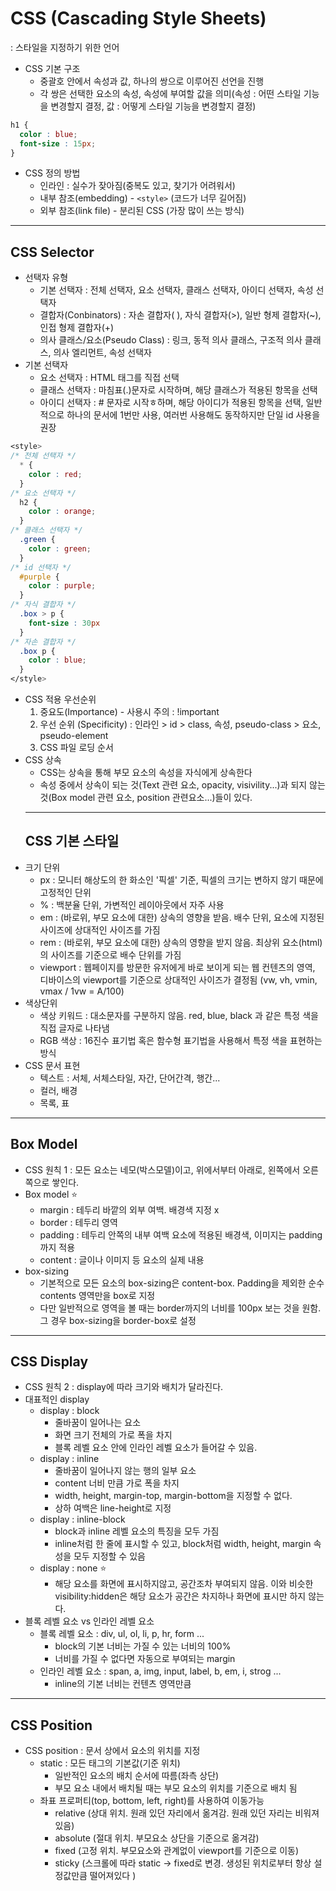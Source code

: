 # CSS (Cascading Style Sheets)
: 스타일을 지정하기 위한 언어

* CSS 기본 구조
  * 중괄호 안에서 속성과 값, 하나의 쌍으로 이루어진 선언을 진행
  * 각 쌍은 선택한 요소의 속성, 속성에 부여할 값을 의미(속성 : 어떤 스타일 기능을 변경할지 결정, 값 : 어떻게 스타일 기능을 변경할지 결정)
``` css
h1 {
  color : blue;
  font-size : 15px;
}
```

* CSS 정의 방법
  * 인라인 : 실수가 잦아짐(중복도 있고, 찾기가 어려워서)
  * 내부 참조(embedding) - `<style>` (코드가 너무 길어짐)
  * 외부 참조(link file) - 분리된 CSS (가장 많이 쓰는 방식)
--- 
## CSS Selector
* 선택자 유형
  * 기본 선택자 : 전체 선택자, 요소 선택자, 클래스 선택자, 아이디 선택자, 속성 선택자
  * 결합자(Conbinators) : 자손 결합자( ), 자식 결합자(>), 일반 형제 결합자(~), 인접 형제 결합자(+)
  * 의사 클래스/요소(Pseudo Class) : 링크, 동적 의사 클래스, 구조적 의사 클래스, 의사 엘리먼트, 속성 선택자
* 기본 선택자
  * 요소 선택자 : HTML 태그를 직접 선택
  * 클래스 선택자 : 마침표(.)문자로 시작하며, 해당 클래스가 적용된 항목을 선택
  * 아이디 선택자 : # 문자로 시작ㅎ하며, 해당 아이디가 적용된 항목을 선택, 일반적으로 하나의 문서에 1번만 사용, 여러번 사용해도 동작하지만 단일 id 사용을 권장
``` CSS
<style>
/* 전체 선택자 */
  * {
    color : red;
  }
/* 요소 선택자 */
  h2 {
    color : orange;
  }
/* 클래스 선택자 */
  .green {
    color : green;
  }
/* id 선택자 */
  #purple {
    color : purple;
  }
/* 자식 결합자 */
  .box > p {
    font-size : 30px
  }
/* 자손 결합자 */
  .box p {
    color : blue;
  }
</style>
```
* CSS 적용 우선순위
  1. 중요도(Importance) - 사용시 주의 : !important
  2. 우선 순위 (Specificity) : 인라인 > id > class, 속성, pseudo-class > 요소, pseudo-element
  3. CSS 파일 로딩 순서
* CSS 상속
  * CSS는 상속을 통해 부모 요소의 속성을 자식에게 상속한다
  * 속성 중에서 상속이 되는 것(Text 관련 요소, opacity, visivility...)과 되지 않는 것(Box model 관련 요소, position 관련요소...)들이 있다.
  ---
  ## CSS 기본 스타일
* 크기 단위
  * px : 모니터 해상도의 한 화소인 '픽셀' 기준, 픽셀의 크기는 변하지 않기 때문에 고정적인 단위
  * % : 백분율 단위, 가변적인 레이아웃에서 자주 사용
  * em : (바로위, 부모 요소에 대한) 상속의 영향을 받음. 배수 단위, 요소에 지정된 사이즈에 상대적인 사이즈를 가짐
  * rem : (바로위, 부모 요소에 대한) 상속의 영향을 받지 않음. 최상위 요소(html)의 사이즈를 기준으로 배수 단위를 가짐
  * viewport : 웹페이지를 방문한 유저에게 바로 보이게 되는 웹 컨텐츠의 영역, 디바이스의 viewport를 기준으로 상대적인 사이즈가 결정됨 (vw, vh, vmin, vmax / 1vw = A/100)
* 색상단위
  * 색상 키워드 : 대소문자를 구분하지 않음. red, blue, black 과 같은 특정 색을 직접 글자로 나타냄
  * RGB 색상 : 16진수 표기법 혹은 함수형 표기법을 사용해서 특정 색을 표현하는 방식
* CSS 문서 표현
  * 텍스트 : 서체, 서체스타일, 자간, 단어간격, 행간...
  * 컬러, 배경
  * 목록, 표
---
## Box Model
* CSS 원칙 1 : 모든 요소는 네모(박스모델)이고, 위에서부터 아래로, 왼쪽에서 오른쪽으로 쌓인다.
* Box model :star:
  * margin : 테두리 바깥의 외부 여백. 배경색 지정 x
  * border : 테두리 영역
  * padding : 테두리 안쪽의 내부 여백 요소에 적용된 배경색, 이미지는 padding까지 적용
  * content : 글이나 이미지 등 요소의 실제 내용
* box-sizing
  * 기본적으로 모든 요소의 box-sizing은 content-box. Padding을 제외한 순수 contents 영역만을 box로 지정
  * 다만 일반적으로 영역을 볼 때는 border까지의 너비를 100px 보는 것을 원함. 그 경우 box-sizing을 border-box로 설정
---
## CSS Display
* CSS 원칙 2 : display에 따라 크기와 배치가 달라진다.
* 대표적인 display
  * display : block
    * 줄바꿈이 일어나는 요소
    * 화면 크기 전체의 가로 폭을 차지
    * 블록 레벨 요소 안에 인라인 레벨 요소가 들어갈 수 있음.
  * display : inline
    * 줄바꿈이 일어나지 않는 행의 일부 요소
    * content 너비 만큼 가로 폭을 차지
    * width, height, margin-top, margin-bottom을 지정할 수 없다.
    * 상하 여백은 line-height로 지정
  * display : inline-block
    * block과 inline 레벨 요소의 특징을 모두 가짐
    * inline처럼 한 줄에 표시할 수 있고, block처럼 width, height, margin 속성을 모두 지정할 수 있음
  * display : none :star:
    * 해당 요소를 화면에 표시하지않고, 공간조차 부여되지 않음. 이와 비슷한 visibility:hidden은 해당 요소가 공간은 차지하나 화면에 표시만 하지 않는다.
* 블록 레벨 요소 vs 인라인 레벨 요소
  * 블록 레벨 요소 : div, ul, ol, li, p, hr, form ...
    * block의 기본 너비는 가질 수 있는 너비의 100%
    * 너비를 가질 수 없다면 자동으로 부여되는 margin
  * 인라인 레벨 요소 : span, a, img, input, label, b, em, i, strog ...
    * inline의 기본 너비는 컨텐츠 영역만큼
---
## CSS Position
* CSS position : 문서 상에서 요소의 위치를 지정
  * static : 모든 태그의 기본값(기준 위치)
    * 일반적인 요소의 배치 순서에 따름(좌측 상단)
    * 부모 요소 내에서 배치될 때는 부모 요소의 위치를 기준으로 배치 됨
  * 좌표 프로퍼티(top, bottom, left, right)를 사용하여 이동가능
    * relative (상대 위치. 원래 있던 자리에서 옮겨감. 원래 있던 자리는 비워져 있음)
    * absolute (절대 위치. 부모요소 상단을 기준으로 옮겨감)
    * fixed (고정 위치. 부모요소와 관계없이 viewport를 기준으로 이동)
    * sticky (스크롤에 따라 static -> fixed로 변경. 생성된 위치로부터 항상 설정값만큼 떨어져있다 )
